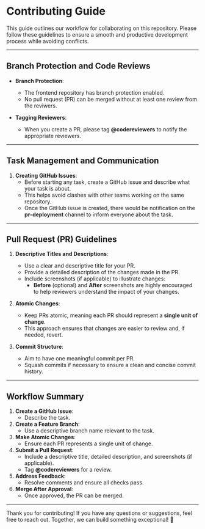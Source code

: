# Contributing Guide

This guide outlines our workflow for collaborating on this repository. Please follow these guidelines to ensure a smooth and productive development process while avoiding conflicts.

---

## Branch Protection and Code Reviews
- **Branch Protection**:
  - The frontend repository has branch protection enabled.
  - No pull request (PR) can be merged without at least one review from the reviwers.
  
- **Tagging Reviewers**:
  - When you create a PR, please tag **@codereviewers** to notify the appropriate reviewers.

---

## Task Management and Communication
1. **Creating GitHub Issues**:
   - Before starting any task, create a GitHub issue and describe what your task is about.
   - This helps avoid clashes with other teams working on the same repository.
   - Once the GitHub issue is created, there would be notification on the **pr-deployment** channel to inform everyone about the task.

---

## Pull Request (PR) Guidelines
1. **Descriptive Titles and Descriptions**:
   - Use a clear and descriptive title for your PR.
   - Provide a detailed description of the changes made in the PR.
   - Include screenshots (if applicable) to illustrate changes:
     - **Before** (optional) and **After** screenshots are highly encouraged to help reviewers understand the impact of your changes.

2. **Atomic Changes**:
   - Keep PRs atomic, meaning each PR should represent a **single unit of change**.
   - This approach ensures that changes are easier to review and, if needed, revert.

3. **Commit Structure**:
   - Aim to have one meaningful commit per PR.
   - Squash commits if necessary to ensure a clean and concise commit history.

---

## Workflow Summary
1. **Create a GitHub Issue**:
   - Describe the task.
2. **Create a Feature Branch**:
   - Use a descriptive branch name relevant to the task.
3. **Make Atomic Changes**:
   - Ensure each PR represents a single unit of change.
4. **Submit a Pull Request**:
   - Include a descriptive title, detailed description, and screenshots (if applicable).
   - Tag **@codereviewers** for a review.
5. **Address Feedback**:
   - Resolve comments and ensure all checks pass.
6. **Merge After Approval**:
   - Once approved, the PR can be merged.

---

Thank you for contributing! If you have any questions or suggestions, feel free to reach out. Together, we can build something exceptional! 🚀
